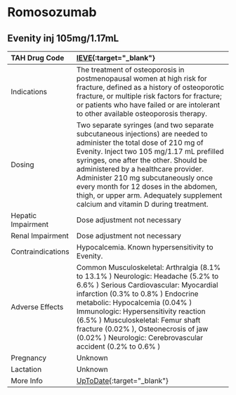 # Romosozumab

## Evenity inj 105mg/1.17mL

| TAH Drug Code      | [IEVE](https://www.tahsda.org.tw/drugs/hissearch.php?drug_code=IEVE){:target="_blank"}                                                                                                                                                                                                                                                                                                                               |
|:-------------------|:---------------------------------------------------------------------------------------------------------------------------------------------------------------------------------------------------------------------------------------------------------------------------------------------------------------------------------------------------------------------------------------------------------------------|
| Indications        | The treatment of osteoporosis in postmenopausal women at high risk for fracture, defined as a history of osteoporotic fracture, or multiple risk factors for fracture; or patients who have failed or are intolerant to other available osteoporosis therapy.                                                                                                                                                        |
| Dosing             | Two separate syringes (and two separate subcutaneous injections) are needed to administer the total dose of 210 mg of Evenity. Inject two 105 mg/1.17 mL prefilled syringes, one after the other. Should be administered by a healthcare provider. Administer 210 mg subcutaneously once every month for 12 doses in the abdomen, thigh, or upper arm. Adequately supplement calcium and vitamin D during treatment. |
| Hepatic Impairment | Dose adjustment not necessary                                                                                                                                                                                                                                                                                                                                                                                        |
| Renal Impairment   | Dose adjustment not necessary                                                                                                                                                                                                                                                                                                                                                                                        |
| Contraindications  | Hypocalcemia. Known hypersensitivity to Evenity.                                                                                                                                                                                                                                                                                                                                                                     |
| Adverse Effects    | Common Musculoskeletal: Arthralgia (8.1% to 13.1% ) Neurologic: Headache (5.2% to 6.6% ) Serious Cardiovascular: Myocardial infarction (0.3% to 0.8% ) Endocrine metabolic: Hypocalcemia (0.04% ) Immunologic: Hypersensitivity reaction (6.5% ) Musculoskeletal: Femur shaft fracture (0.02% ), Osteonecrosis of jaw (0.02% ) Neurologic: Cerebrovascular accident (0.2% to 0.6% )                                  |
| Pregnancy          | Unknown                                                                                                                                                                                                                                                                                                                                                                                                              |
| Lactation          | Unknown                                                                                                                                                                                                                                                                                                                                                                                                              |
| More Info          | [UpToDate](https://www.uptodate.com/contents/romosozumab-drug-information){:target="_blank"}                                                                                                                                                                                                                                                                                                                         |

